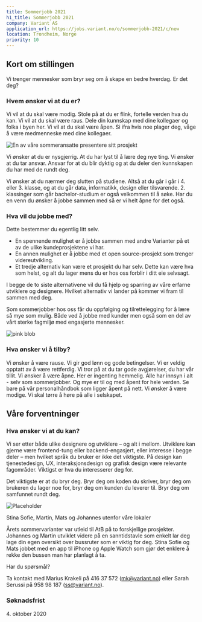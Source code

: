 ```yaml
---
title: Sommerjobb 2021
h1_title: Sommerjobb 2021
company: Variant AS
application_url: https://jobs.variant.no/o/sommerjobb-2021/c/new
location: Trondheim, Norge
priority: 10
---
```


## Kort om stillingen

Vi trenger mennesker som bryr seg om å skape en bedre hverdag. Er det deg?

### Hvem ønsker vi at du er?

Vi vil at du skal være modig. Stole på at du er flink, fortelle verden hva du kan. Vi vil at du skal være raus. Dele din kunnskap med dine kollegaer og folka i byen her. Vi vil at du skal være åpen. Si ifra hvis noe plager deg, våge å være medmenneske med dine kollegaer.

<div class="right blob1">

![En av våre sommeransatte presentere sitt prosjekt](/work_images/sommeransatt_presentasjon.jpg)

</div>

Vi ønsker at du er nysgjerrig. At du har lyst til å lære deg nye ting. Vi ønsker at du tar ansvar. Ansvar for at du blir dyktig og at du deler den kunnskapen du har med de rundt deg.

Vi ønsker at du nærmer deg slutten på studiene. Altså at du går i går i 4. eller 3. klasse, og at du går data, informatikk, design eller tilsvarende. 2. klassinger som går bachelor-studium er også velkommen til å søke. Har du en venn du ønsker å jobbe sammen med så er vi helt åpne for det også.

### Hva vil du jobbe med?

Dette bestemmer du egentlig litt selv.

- En spennende mulighet er å jobbe sammen med andre Varianter på et av de ulike kundeprosjektene vi har.
- En annen mulighet er å jobbe med et open source-prosjekt som trenger videreutvikling.
- Et tredje alternativ kan være et prosjekt du har selv. Dette kan være hva som helst, og alt du lager mens du er hos oss forblir i ditt eie selvsagt.

I begge de to siste alternativene vil du få hjelp og sparring av våre erfarne utviklere og designere. Hvilket alternativ vi lander på kommer vi fram til sammen med deg.

Som sommerjobber hos oss får du oppfølging og tilrettelegging for å lære så mye som mulig. Både ved å jobbe med kunder men også som en del av vårt sterke fagmiljø med engasjerte mennesker.

<div class="left sm blob2">

![pink blob](/work_images/vare_sommeransatte_hos_kunde.jpg)

</div>

### Hva ønsker vi å tilby?

Vi ønsker å være rause. Vi gir god lønn og gode betingelser. Vi er veldig opptatt av å være rettferdig. Vi tror på at du tar gode avgjørelser, du har vår tillit. Vi ønsker å være åpne. Her er ingenting hemmelig. Alle har innsyn i alt - selv som sommerjobber. Og mye er til og med åpent for hele verden. Se bare på vår personalhåndbok som ligger åpent på nett. Vi ønsker å være modige. Vi skal tørre å høre på alle i selskapet.

## Våre forventninger

### Hva ønsker vi at du kan?

Vi ser etter både ulike designere og utviklere – og alt i mellom. Utviklere kan gjerne være frontend-tung eller backend-engasjert, eller interesse i begge deler – men hvilket språk du bruker er ikke det viktigste. På design kan tjenestedesign, UX, interaksjonsdesign og grafisk design være relevante fagområder. Viktigst er hva du interesserer deg for.

Det viktigste er at du bryr deg. Bryr deg om koden du skriver, bryr deg om brukeren du lager noe for, bryr deg om kunden du leverer til. Bryr deg om samfunnet rundt deg.

<div class="polaroid">

![Placeholder](/work_images/sommeransatte_utenfor_variant.png)

<figcaption>
Stina Sofie, Martin, Mats og Johannes utenfor våre lokaler
</figcaption>

</div>

Årets sommervarianter var utleid til AtB på to forskjellige prosjekter. Johannes og Martin utviklet videre på en sanntidstavle som enkelt lar deg lage din egen oversikt over bussruter som er viktig for deg. Stina Sofie og Mats jobbet med en app til iPhone og Apple Watch som gjør det enklere å rekke den bussen man har planlagt å ta.

Har du spørsmål?

Ta kontakt med Marius Krakeli på 416 37 572 (mk@variant.no) eller Sarah Serussi på 958 98 187 (ss@variant.no).

### Søknadsfrist

<p>
4. oktober 2020
</p>
